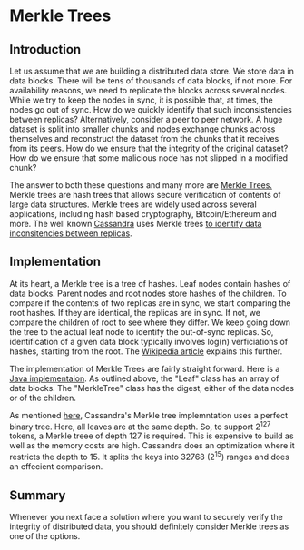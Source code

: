 # Merkle Trees

## Introduction
Let us assume that we are building a distributed data store. We store data in data blocks. There will be tens of thousands of data blocks, if not more. For availability reasons, we need to replicate the blocks across several nodes. While we try to keep the nodes in sync, it is possible that, at times, the nodes go out of sync. How do we quickly identify that such inconsistencies between replicas? Alternatively, consider a peer to peer network. A huge dataset is split into smaller chunks and nodes exchange chunks across themselves and reconstruct the dataset from the chunks that it receives from its peers. How do we ensure that the integrity of the original dataset? How do we ensure that some malicious node has not slipped in a modified chunk?

The answer to both these questions and many more are [Merkle Trees.][def] Merkle trees are hash trees that allows secure verification of contents of large data structures. Merkle trees are widely used across several applications, including hash based cryptography, Bitcoin/Ethereum and more. The well known [Cassandra](https://cassandra.apache.org/) uses Merkle trees [to identify data inconsitencies between replicas][def1].

## Implementation
At its heart, a Merkle tree is a tree of hashes. Leaf nodes contain hashes of data blocks. Parent nodes and root nodes store hashes of the children. To compare if the contents of two replicas are in sync, we start comparing the root hashes. If they are identical, the replicas are in sync. If not, we compare the children of root to see where they differ. We keep going down the tree to the actual leaf node to identify the out-of-sync replicas. So, identification of a given data block typically involves log(n) verficiations of hashes, starting from the root. The [Wikipedia article][def] explains this further.

The implementation of Merkle Trees are fairly straight forward. Here is a [Java implementaion](https://github.com/richpl/merkletree). As outlined above, the "Leaf" class has an array of data blocks. The "MerkleTree" class has the digest, either of the data nodes or of the children. 

As mentioned [here](def1), Cassandra's Merkle tree implemntation uses a perfect binary tree. Here, all leaves are at the same depth. So, to support 2<sup>127</sup> tokens, a Merkle treee of depth 127 is required. This is expensive to build as well as the memory costs are high. Cassandra does an optimization where it restricts the depth to 15. It splits the keys into 32768 (2<sup>15</sup>) ranges and does an effecient comparison.

## Summary
Whenever you next face a solution where you want to securely verify the integrity of distributed data, you should definitely consider Merkle trees as one of the options.


[def1]: http://distributeddatastore.blogspot.com/2013/07/cassandra-using-merkle-trees-to-detect.html
[def]: https://en.wikipedia.org/wiki/Merkle_tree